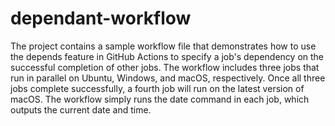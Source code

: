 # dependant-workflow
The project contains a sample workflow file that demonstrates how to use the depends feature in GitHub Actions to specify a job's dependency on the successful completion of other jobs. The workflow includes three jobs that run in parallel on Ubuntu, Windows, and macOS, respectively. Once all three jobs complete successfully, a fourth job will run on the latest version of macOS. The workflow simply runs the date command in each job, which outputs the current date and time.
